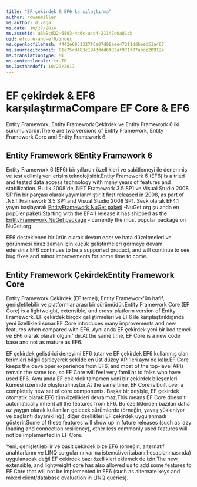 ```yaml
---
title: "EF çekirdek & EF6 karşılaştırma"
author: rowanmiller
ms.author: divega
ms.date: 10/27/2016
ms.assetid: a6b9cd22-6803-4c6c-a4d4-21147c0a81cb
uid: efcore-and-ef6/index
ms.openlocfilehash: 4442e6931327f6a07d98aee47211ddbeed51a467
ms.sourcegitcommit: 01a75cd483c1943ddd6f82af971f07abde20912e
ms.translationtype: MT
ms.contentlocale: tr-TR
ms.lasthandoff: 10/27/2017
---
```

# <a name="compare-ef-core--ef6"></a><span data-ttu-id="0d8f1-102">EF çekirdek & EF6 karşılaştırma</span><span class="sxs-lookup"><span data-stu-id="0d8f1-102">Compare EF Core & EF6</span></span>

<span data-ttu-id="0d8f1-103">Entity Framework, Entity Framework Çekirdek ve Entity Framework 6 iki sürümü vardır.</span><span class="sxs-lookup"><span data-stu-id="0d8f1-103">There are two versions of Entity Framework, Entity Framework Core and Entity Framework 6.</span></span>

## <a name="entity-framework-6"></a><span data-ttu-id="0d8f1-104">Entity Framework 6</span><span class="sxs-lookup"><span data-stu-id="0d8f1-104">Entity Framework 6</span></span>

<span data-ttu-id="0d8f1-105">Entity Framework 6 (EF6) bir yıllardır özellikleri ve sabitlemeyi ile denenmiş ve test edilmiş veri erişim teknolojisidir.</span><span class="sxs-lookup"><span data-stu-id="0d8f1-105">Entity Framework 6 (EF6) is a tried and tested data access technology with many years of features and stabilization.</span></span> <span data-ttu-id="0d8f1-106">Bu ilk 2008'de .NET Framework 3.5 SP1 ve Visual Studio 2008 SP1'in bir parçası olarak yayımlanmıştır.</span><span class="sxs-lookup"><span data-stu-id="0d8f1-106">It first released in 2008, as part of .NET Framework 3.5 SP1 and Visual Studio 2008 SP1.</span></span> <span data-ttu-id="0d8f1-107">Sevk olarak EF4.1 yayın başlayarak [EntityFramework NuGet paketi](https://www.nuget.org/packages/EntityFramework/) -NuGet.org şu anda en popüler paketi.</span><span class="sxs-lookup"><span data-stu-id="0d8f1-107">Starting with the EF4.1 release it has shipped as the [EntityFramework NuGet package](https://www.nuget.org/packages/EntityFramework/) - currently the most popular package on NuGet.org.</span></span>

<span data-ttu-id="0d8f1-108">EF6 desteklenen bir ürün olarak devam eder ve hata düzeltmeleri ve görünmesi biraz zaman için küçük geliştirmeleri görmeye devam edersiniz.</span><span class="sxs-lookup"><span data-stu-id="0d8f1-108">EF6 continues to be a supported product, and will continue to see bug fixes and minor improvements for some time to come.</span></span>

## <a name="entity-framework-core"></a><span data-ttu-id="0d8f1-109">Entity Framework Çekirdek</span><span class="sxs-lookup"><span data-stu-id="0d8f1-109">Entity Framework Core</span></span>

<span data-ttu-id="0d8f1-110">Entity Framework Çekirdek (EF temel), Entity Framework'ün hafif, genişletilebilir ve platformlar arası bir sürümüdür.</span><span class="sxs-lookup"><span data-stu-id="0d8f1-110">Entity Framework Core (EF Core) is a lightweight, extensible, and cross-platform version of Entity Framework.</span></span> <span data-ttu-id="0d8f1-111">EF çekirdek birçok geliştirmeleri ve EF6 ile karşılaştırıldığında yeni özellikleri sunar.</span><span class="sxs-lookup"><span data-stu-id="0d8f1-111">EF Core introduces many improvements and new features when compared with EF6.</span></span> <span data-ttu-id="0d8f1-112">Aynı anda EF çekirdek yeni bir kod temel ve EF6 olarak olarak olgun ' dir.</span><span class="sxs-lookup"><span data-stu-id="0d8f1-112">At the same time, EF Core is a new code base and not as mature as EF6.</span></span>

<span data-ttu-id="0d8f1-113">EF çekirdek geliştirici deneyimi EF6 tutar ve EF çekirdek EF6 kullanmış olan terimleri bilgili eşitleyerek şekilde en üst düzey API'leri aynı de kalır.</span><span class="sxs-lookup"><span data-stu-id="0d8f1-113">EF Core keeps the developer experience from EF6, and most of the top-level APIs remain the same too, so EF Core will feel very familiar to folks who have used EF6.</span></span> <span data-ttu-id="0d8f1-114">Aynı anda EF çekirdek tamamen yeni bir çekirdek bileşenleri kümesi üzerinde oluşturulmuştur.</span><span class="sxs-lookup"><span data-stu-id="0d8f1-114">At the same time, EF Core is built over a completely new set of core components.</span></span> <span data-ttu-id="0d8f1-115">Başka bir deyişle, EF çekirdek otomatik olarak EF6 tüm özellikleri devralmaz.</span><span class="sxs-lookup"><span data-stu-id="0d8f1-115">This means EF Core doesn't automatically inherit all the features from EF6.</span></span> <span data-ttu-id="0d8f1-116">Bu özelliklerden bazıları daha az yaygın olarak kullanılan gelecek sürümlerde (örneğin, yavaş yükleniyor ve bağlantı dayanıklılığı), diğer özellikleri EF çekirdek uygulanmadı gösterir.</span><span class="sxs-lookup"><span data-stu-id="0d8f1-116">Some of these features will show up in future releases (such as lazy loading and connection resiliency), other less commonly used features will not be implemented in EF Core.</span></span>

<span data-ttu-id="0d8f1-117">Yeni, genişletilebilir ve basit çekirdek bize EF6 (örneğin, alternatif anahtarlarını ve LINQ sorgularını karma istemci/veritabanı hesaplanmasında) uygulanacak değil EF çekirdek bazı özellikleri eklemek de izin.</span><span class="sxs-lookup"><span data-stu-id="0d8f1-117">The new, extensible, and lightweight core has also allowed us to add some features to EF Core that will not be implemented in EF6 (such as alternate keys and mixed client/database evaluation in LINQ queries).</span></span>
